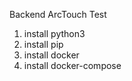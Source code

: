 Backend ArcTouch Test

1. install python3
1. install pip
1. install docker
1. install docker-compose
